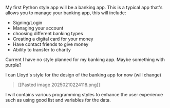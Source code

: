 My first Python style app will be a banking app. This is a typical app that's allows you to manage your banking app, this will include:

- Signing/Login 
- Managing your account
- choosing different banking types
- Creating a digital card for your money
- Have contact friends to give money
- Ability to transfer to charity


Current I have no style planned for my banking app. Maybe something with purple?

I can Lloyd's style for the design of the banking app for now (will change)

> [[Pasted image 20250210224118.png]]

I will contains various programming styles to enhance the user experience such as using good list and variables for the data.



